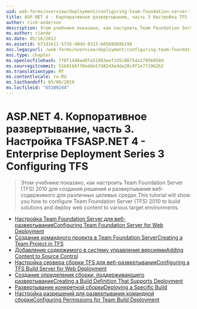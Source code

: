 ```yaml
---
uid: web-forms/overview/deployment/configuring-team-foundation-server-for-web-deployment/index
title: ASP.NET 4 - Корпоративное развертывание, часть 3 Настройка TFS | Документация Майкрософт
author: rick-anderson
description: Этом учебнике показано, как настроить Team Foundation Server (TFS) 2010 для создания решений и развертывания веб-содержимого для различных целевых средах.
ms.author: riande
ms.date: 05/16/2012
ms.assetid: b71d1611-5f26-40dd-8315-b65b9d69b198
msc.legacyurl: /web-forms/overview/deployment/configuring-team-foundation-server-for-web-deployment
msc.type: chapter
ms.openlocfilehash: 7f0f1498ad8fa51983eef335c08754a17956058d
ms.sourcegitcommit: 51b01b6ff8edde57d8243e4da28c9f1e7f1962b2
ms.translationtype: MT
ms.contentlocale: ru-RU
ms.lasthandoff: 05/06/2019
ms.locfileid: "65109244"
---
```

# <a name="aspnet-4---enterprise-deployment-series-3-configuring-tfs"></a><span data-ttu-id="59fe0-103">ASP.NET 4. Корпоративное развертывание, часть 3. Настройка TFS</span><span class="sxs-lookup"><span data-stu-id="59fe0-103">ASP.NET 4 - Enterprise Deployment Series 3 Configuring TFS</span></span>

> <span data-ttu-id="59fe0-104">Этом учебнике показано, как настроить Team Foundation Server (TFS) 2010 для создания решений и развертывания веб-содержимого для различных целевых средах.</span><span class="sxs-lookup"><span data-stu-id="59fe0-104">This tutorial will show you how to configure Team Foundation Server (TFS) 2010 to build solutions and deploy web content to various target environments.</span></span>

- [<span data-ttu-id="59fe0-105">Настройка Team Foundation Server для веб-развертывания</span><span class="sxs-lookup"><span data-stu-id="59fe0-105">Configuring Team Foundation Server for Web Deployment</span></span>](configuring-team-foundation-server-for-web-deployment.md)
- [<span data-ttu-id="59fe0-106">Создание командного проекта в Team Foundation Server</span><span class="sxs-lookup"><span data-stu-id="59fe0-106">Creating a Team Project in TFS</span></span>](creating-a-team-project-in-tfs.md)
- [<span data-ttu-id="59fe0-107">Добавление содержимого в систему управления версиями</span><span class="sxs-lookup"><span data-stu-id="59fe0-107">Adding Content to Source Control</span></span>](adding-content-to-source-control.md)
- [<span data-ttu-id="59fe0-108">Настройка сервера сборки TFS для веб-развертывания</span><span class="sxs-lookup"><span data-stu-id="59fe0-108">Configuring a TFS Build Server for Web Deployment</span></span>](configuring-a-tfs-build-server-for-web-deployment.md)
- [<span data-ttu-id="59fe0-109">Создание определения сборки, поддерживающего развертывание</span><span class="sxs-lookup"><span data-stu-id="59fe0-109">Creating a Build Definition That Supports Deployment</span></span>](creating-a-build-definition-that-supports-deployment.md)
- [<span data-ttu-id="59fe0-110">Развертывание конкретной сборки</span><span class="sxs-lookup"><span data-stu-id="59fe0-110">Deploying a Specific Build</span></span>](deploying-a-specific-build.md)
- [<span data-ttu-id="59fe0-111">Настройка разрешений для развертывания командной сборки</span><span class="sxs-lookup"><span data-stu-id="59fe0-111">Configuring Permissions for Team Build Deployment</span></span>](configuring-permissions-for-team-build-deployment.md)
